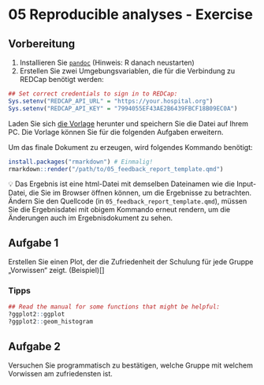05 Reproducible analyses - Exercise
================

## Vorbereitung

1.  Installieren Sie [`pandoc`](https://pandoc.org/installing.html)
    (Hinweis: R danach neustarten)
2.  Erstellen Sie zwei Umgebungsvariablen, die für die Verbindung zu
    REDCap benötigt werden:

``` r
## Set correct credentials to sign in to REDCap:
Sys.setenv("REDCAP_API_URL" = "https://your.hospital.org")
Sys.setenv("REDCAP_API_KEY" = "7994055EF43AE2B6439FBCF18B09EC0A")
```

Laden Sie sich [die Vorlage](./05_feedback_report_template.qmd) herunter
und speichern Sie die Datei auf Ihrem PC. Die Vorlage können Sie für die
folgenden Aufgaben erweitern.

Um das finale Dokument zu erzeugen, wird folgendes Kommando benötigt:

``` r
install.packages("rmarkdown") # Einmalig!
rmarkdown::render("/path/to/05_feedback_report_template.qmd")
```

:bulb: Das Ergebnis ist eine html-Datei mit demselben Dateinamen wie die
Input-Datei, die Sie im Browser öffnen können, um die Ergebnisse zu
betrachten. Ändern Sie den Quellcode (in
`05_feedback_report_template.qmd`), müssen Sie die Ergebnisdatei mit
obigem Kommando erneut rendern, um die Änderungen auch im
Ergebnisdokument zu sehen.

## Aufgabe 1

Erstellen Sie einen Plot, der die Zufriedenheit der Schulung für jede
Gruppe „Vorwissen“ zeigt. (Beispiel)\[\]

### Tipps

``` r
## Read the manual for some functions that might be helpful:
?ggplot2::ggplot
?ggplot2::geom_histogram
```

## Aufgabe 2

Versuchen Sie programmatisch zu bestätigen, welche Gruppe mit welchem
Vorwissen am zufriedensten ist.
